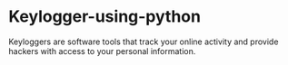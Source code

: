 # Keylogger-using-python
Keyloggers are software tools that track your online activity and provide hackers with access to your personal information.
